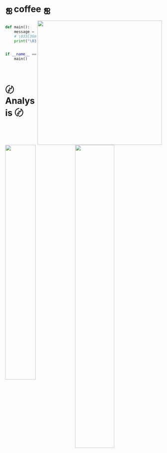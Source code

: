 
<!--

```Rust
#![no_std] // Minimal kernel
#![no_main]
use core::panic::PanicInfo;
#[panic_handler]
fn panic(_info: &PanicInfo) -> ! { loop {} }
#[no_mangle]
pub extern "C" fn _start() -> ! {
    let message = "Hi, I am Stardust!"; // ☬
    let buffer = 0xb8000 as *mut u8;
    for (i, &b) in message.as_bytes().iter().enumerate() {
        unsafe { // ☈
            *buffer.offset(i as isize * 2) = b;
            *buffer.offset(i as isize * 2 + 1) = 0xb;
        }
    }
    loop {}
}
``` 


<img alt="GitHub followers" src="https://img.shields.io/github/followers/jqmCafe?style=flat-square&logo=github" /> 


# ❀ Website ❀
[![Stardust Preview](https://hanabi-ai.cn/preview.png)](https://hanabi-ai.cn)



# 📞 ❅ Contact ❅

```text
Email: stardust@fish.audio
Bilibili: @Stardust_减
Github: @Stardust-minus
QQ:2225664821
```

https://raw.githubusercontent.com/innng/innng/master/assets/kyubey.gif
-->

# ஐ coffee ஐ 

<img align="right" width="400" src="https://janet.co.kr/data/editor/2107/7672ea0115884f4db1c47c7e1c0f7076_1627637897_1275.gif"/>

```Python

def main():
    message = "Hi, I am Café!"
    # \033[36m = ciano, \033[0m = reset
    print("\033[36m" + message + "\033[0m")


if __name__ == "__main__":
    main()


```


<br>

# 〄 Analysis 〄

<img width="44%" align="left" src="https://github-readme-stats.vercel.app/api?username=jqmCafe&count_private=true&show_icons=true&theme=radical" />
<img width="50%" src="https://github-profile-summary-cards.vercel.app/api/cards/profile-details?username=jqmCafe&theme=radical" />
